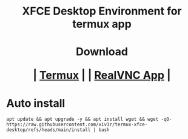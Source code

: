 <h1 align="center">
XFCE Desktop Environment for termux app

</h1>

<h1 align="center">
Download 
 
| [Termux](https://play.google.com/store/apps/details?id=com.termux)
|
| [RealVNC App](https://play.google.com/store/apps/details?id=com.realvnc.viewer.android)
|
</h1>

# Auto install
```
apt update && apt upgrade -y && apt install wget && wget -qO- https://raw.githubusercontent.com/xiv3r/termux-xfce-desktop/refs/heads/main/install | bash
```
